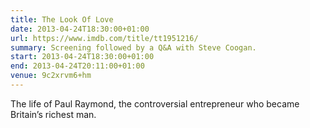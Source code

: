 ```yaml
---
title: The Look Of Love
date: 2013-04-24T18:30:00+01:00
url: https://www.imdb.com/title/tt1951216/
summary: Screening followed by a Q&A with Steve Coogan.
start: 2013-04-24T18:30:00+01:00
end: 2013-04-24T20:11:00+01:00
venue: 9c2xrvm6+hm
---
```

The life of Paul Raymond, the controversial entrepreneur who became Britain’s richest man.
